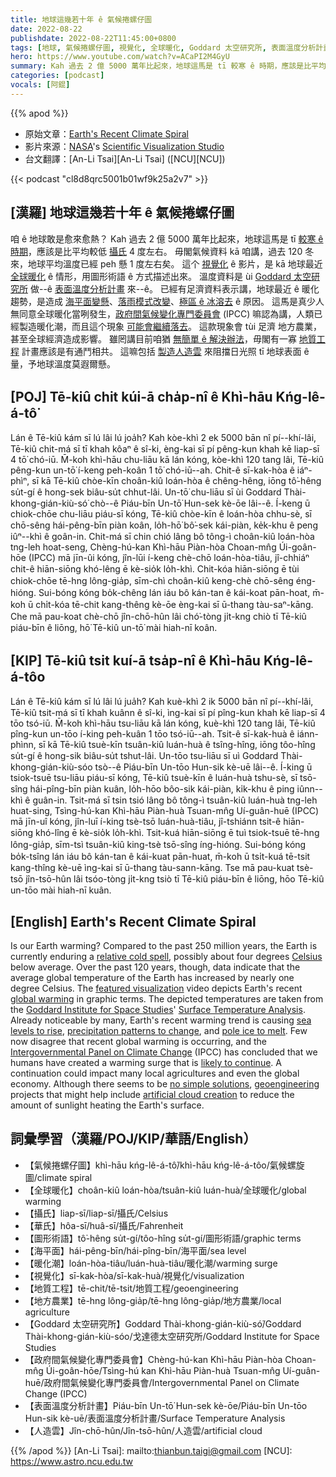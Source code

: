 ```yaml
---
title: 地球這幾若十年 ê 氣候捲螺仔圖
date: 2022-08-22
publishdate: 2022-08-22T11:45:00+0800
tags: [地球, 氣候捲螺仔圖, 視覺化, 全球暖化, Goddard 太空研究所, 表面溫度分析計畫, 圖形術語, 暖化潮, 地質工程, 地方農業, 人造雲, 攝氏, 華氏]
hero: https://www.youtube.com/watch?v=ACaPI2M4GyU
summary: Kah 過去 2 億 5000 萬年比起來，地球這馬是 tī 較寒 ê 時期，應該是比平均較低 4 度左右。
categories: [podcast]
vocals: [阿錕]
---
```


{{% apod %}}

- 原始文章：[Earth's Recent Climate Spiral](https://apod.nasa.gov/apod/ap220822.html)
- 影片來源：[NASA](https://www.nasa.gov/)'s [Scientific Visualization Studio](https://svs.gsfc.nasa.gov/)
- 台文翻譯：[An-Li Tsai][An-Li Tsai] ([NCU][NCU])

{{< podcast "cl8d8qrc5001b01wf9k25a2v7" >}}

## [漢羅] 地球這幾若十年 ê 氣候捲螺仔圖
咱 ê 地球敢是愈來愈熱？
Kah 過去 2 億 5000 萬年比起來，地球這馬是 tī [較寒 ê 時期][relative cold spell]，應該是比平均較低 [攝氏][Celsius] 4 度左右。
毋閣氣候資料 kā 咱講，過去 120 冬來，地球平均溫度已經 peh 懸 1 度左右矣。
這个 [視覺化][featured visualization] ê 影片，是 kā 地球最近 [全球暖化][global warming] ê 情形，用圖形術語 ê 方式描述出來。
溫度資料是 ùi [Goddard 太空研究所][Goddard Institute for Space Studies] 做--ê [表面溫度分析計畫][Surface Temperature Analysis] 來--ê。
已經有足濟資料表示講，地球最近 ê 暖化趨勢，是造成 [海平面變懸][sea levels to rise]、[落雨模式改變][precipitation patterns to change]、[極區 ê 冰溶去][pole ice to melt] ê 原因。
這馬是真少人無同意全球暖化當咧發生，[政府間氣候變化專門委員會][Intergovernmental Panel on Climate Change] (IPCC) 嘛認為講，人類已經製造暖化潮，而且這个現象 [可能會繼續落去][likely to continue]。
這款現象會 tùi 足濟 地方農業，甚至全球經濟造成影響。
雖罔講目前咱猶 [無簡單 ê 解決辦法][no simple solutions]，毋閣有一寡 [地質工程][geoengineering] 計畫應該是有通鬥相共。
這嘛包括 [製造人造雲][artificial cloud creation t] 來阻擋日光照 tī 地球表面 ê 量，予地球溫度莫遐爾懸。

## [POJ] Tē-kiû chit kúi-ā cha̍p-nî ê Khì-hāu Kńg-lê-á-tô͘
Lán ê Tē-kiû kám sī lú lâi lú joa̍h?
Kah kòe-khì 2 ek 5000 bān nî pí--khí-lâi, Tē-kiû chit-má sī tī khah kôaⁿ ê sî-ki, èng-kai sī pí pêng-kun khah kē liap-sī 4 tō͘ chó-iū.
M̄-koh khì-hāu chu-liāu kā lán kóng, kòe-khì 120 tang lâi, Tē-kiû pêng-kun un-tō͘ í-keng peh-koân 1 tō͘ chó-iū--ah.
Chit-ê sī-kak-hòa ê iáⁿ-phìⁿ, sī kā Tē-kiû chòe-kīn choân-kiû loán-hòa ê chêng-hêng, iōng tô͘-hêng su̍t-gí ê hong-sek biâu-su̍t chhut-lâi.
Un-tō͘ chu-liāu sī ùi Goddard Thài-khong-gián-kiù-só͘ chò--ê Piáu-bīn Un-tō͘ Hun-sek kè-ōe lâi--ê.
Í-keng ū chiok-chōe chu-liāu piáu-sī kóng, Tē-kiû chòe-kīn ê loán-hòa chhu-sè, sī chō-sêng hái-pêng-bīn piàn koân, lo̍h-hō͘ bô͘-sek kái-piàn, ke̍k-khu ê peng iûⁿ--khì ê goân-in.
Chit-má sī chin chió lâng bô tông-ì choân-kiû loán-hòa tng-leh hoat-seng, Chèng-hú-kan Khì-hāu Piàn-hòa Choan-mn̂g Úi-goân-hōe (IPCC) mā jīn-ûi kóng, jîn-lūi í-keng chè-chō loán-hòa-tiâu, jî-chhiáⁿ chit-ê hiān-siōng khó-lêng ē kè-sio̍k lo̍h-khì.
Chit-kóa hiān-siōng ē tùi chiok-chōe tē-hng lông-gia̍p, sīm-chì choân-kiû keng-chè chō-sêng éng-hióng.
Sui-bóng kóng bo̍k-chêng lán iáu bô kán-tan ê kái-koat pān-hoat, m̄-koh ū chi̍t-kóa tē-chit kang-thêng kè-ōe èng-kai sī ū-thang tàu-saⁿ-kāng.
Che mā pau-koat chè-chō jîn-chō-hûn lâi chó͘-tòng ji̍t-kng chiò tī Tē-kiû piáu-bīn ê liōng, hō͘ Tē-kiû un-tō͘ mài hiah-nī koân.

## [KIP] Tē-kiû tsit kuí-ā tsa̍p-nî ê Khì-hāu Kńg-lê-á-tôo
Lán ê Tē-kiû kám sī lú lâi lú jua̍h?
Kah kuè-khì 2 ik 5000 bān nî pí--khí-lâi, Tē-kiû tsit-má sī tī khah kuânn ê sî-ki, ìng-kai sī pí pîng-kun khah kē liap-sī 4 tōo tsó-iū.
M̄-koh khì-hāu tsu-liāu kā lán kóng, kuè-khì 120 tang lâi, Tē-kiû pîng-kun un-tōo í-king peh-kuân 1 tōo tsó-iū--ah.
Tsit-ê sī-kak-huà ê iánn-phìnn, sī kā Tē-kiû tsuè-kīn tsuân-kiû luán-huà ê tsîng-hîng, iōng tôo-hîng su̍t-gí ê hong-sik biâu-su̍t tshut-lâi.
Un-tōo tsu-liāu sī uì Goddard Thài-khong-gián-kiù-sóo tsò--ê Piáu-bīn Un-tōo Hun-sik kè-uē lâi--ê.
Í-king ū tsiok-tsuē tsu-liāu piáu-sī kóng, Tē-kiû tsuè-kīn ê luán-huà tshu-sè, sī tsō-sîng hái-pîng-bīn piàn kuân, lo̍h-hōo bôo-sik kái-piàn, ki̍k-khu ê ping iûnn--khì ê guân-in.
Tsit-má sī tsin tsió lâng bô tông-ì tsuân-kiû luán-huà tng-leh huat-sing, Tsìng-hú-kan Khì-hāu Piàn-huà Tsuan-mn̂g Uí-guân-huē (IPCC) mā jīn-uî kóng, jîn-luī í-king tsè-tsō luán-huà-tiâu, jî-tshiánn tsit-ê hiān-siōng khó-lîng ē kè-sio̍k lo̍h-khì.
Tsit-kuá hiān-siōng ē tuì tsiok-tsuē tē-hng lông-gia̍p, sīm-tsì tsuân-kiû king-tsè tsō-sîng íng-hióng.
Sui-bóng kóng bo̍k-tsîng lán iáu bô kán-tan ê kái-kuat pān-huat, m̄-koh ū tsi̍t-kuá tē-tsit kang-thîng kè-uē ìng-kai sī ū-thang tàu-sann-kāng.
Tse mā pau-kuat tsè-tsō jîn-tsō-hûn lâi tsóo-tòng ji̍t-kng tsiò tī Tē-kiû piáu-bīn ê liōng, hōo Tē-kiû un-tōo mài hiah-nī kuân.


## [English] Earth's Recent Climate Spiral
Is our Earth warming?
Compared to the past 250 million years, the Earth is currently enduring a [relative cold spell][relative cold spell], possibly about four degrees [Celsius][Celsius] below average.
Over the past 120 years, though, data indicate that the average global temperature of the Earth has increased by nearly one degree Celsius.
The [featured visualization][featured visualization] video depicts Earth's recent [global warming][global warming] in graphic terms.
The depicted temperatures are taken from the [Goddard Institute for Space Studies][Goddard Institute for Space Studies]' [Surface Temperature Analysis][Surface Temperature Analysis].
Already noticeable by many, Earth's recent warming trend is causing [sea levels to rise][sea levels to rise], [precipitation patterns to change][precipitation patterns to change], and [pole ice to melt][pole ice to melt].
Few now disagree that recent global warming is occurring, and the [Intergovernmental Panel on Climate Change][Intergovernmental Panel on Climate Change] (IPCC) has concluded that we humans have created a warming surge that is [likely to continue][likely to continue].
A continuation could impact many local agricultures and even the global economy.
Although there seems to be [no simple solutions][no simple solutions], [geoengineering][geoengineering] projects that might help include [artificial cloud creation][artificial cloud creation e] to reduce the amount of sunlight heating the Earth's surface.

## 詞彙學習（漢羅/POJ/KIP/華語/English）
- 【氣候捲螺仔圖】khì-hāu kńg-lê-á-tô͘/khì-hāu kńg-lê-á-tôo/氣候螺旋圖/climate spiral
- 【全球暖化】choân-kiû loán-hòa/tsuân-kiû luán-huà/全球暖化/global warming
- 【攝氏】liap-sī/liap-sī/攝氏/Celsius
- 【華氏】hôa-sī/huâ-sī/攝氏/Fahrenheit
- 【圖形術語】tô͘-hêng su̍t-gí/tôo-hîng su̍t-gí/圖形術語/graphic terms
- 【海平面】hái-pêng-bīn/hái-pîng-bīn/海平面/sea level
- 【暖化潮】loán-hòa-tiâu/luán-huà-tiâu/暖化潮/warming surge
- 【視覺化】sī-kak-hòa/sī-kak-huà/視覺化/visualization
- 【地質工程】tē-chit/tē-tsit/地質工程/geoengineering
- 【地方農業】tē-hng lông-gia̍p/tē-hng lông-gia̍p/地方農業/local agriculture
- 【Goddard 太空研究所】Goddard Thài-khong-gián-kiù-só͘/Goddard Thài-khong-gián-kiù-sóo/戈達德太空研究所/Goddard Institute for Space Studies
- 【政府間氣候變化專門委員會】Chèng-hú-kan Khì-hāu Piàn-hòa Choan-mn̂g Úi-goân-hōe/Tsìng-hú kan Khì-hāu Piàn-huà Tsuan-mn̂g Uí-guân-huē/政府間氣候變化專門委員會/Intergovernmental Panel on Climate Change (IPCC)
- 【表面溫度分析計畫】Piáu-bīn Un-tō͘ Hun-sek kè-ōe/Piáu-bīn Un-tōo Hun-sik kè-uē/表面溫度分析計畫/Surface Temperature Analysis
- 【人造雲】Jîn-chō-hûn/Jîn-tsō-hûn/人造雲/artificial cloud


{{% /apod %}}
[An-Li Tsai]: mailto:thianbun.taigi@gmail.com
[NCU]: https://www.astro.ncu.edu.tw

[copyright]: https://apod.nasa.gov/apod/fap/lib/about_apod.html#srapply

[relative cold spell]:https://www.climate.gov/news-features/climate-qa/whats-hottest-earths-ever-been
[Celsius]:https://en.wikipedia.org/wiki/Celsius
[featured visualization]:https://svs.gsfc.nasa.gov/4975
[global warming]:https://climate.nasa.gov/global-warming-vs-climate-change/
[Goddard Institute for Space Studies]:https://www.giss.nasa.gov/
[Surface Temperature Analysis]:https://data.giss.nasa.gov/gistemp/
[sea levels to rise]:https://climate.nasa.gov/vital-signs/sea-level/
[precipitation patterns to change]:https://www.epa.gov/climate-indicators/climate-change-indicators-us-and-global-precipitation
[pole ice to melt]:https://climate.nasa.gov/vital-signs/arctic-sea-ice/
[Intergovernmental Panel on Climate Change]:https://www.ipcc.ch/
[likely to continue]:https://apod.nasa.gov/apod/ap090421.html
[no simple solutions]:https://cdn.mos.cms.futurecdn.net/ws8MosQggVDs2RuK8Rs2oH-1200-80.jpg
[geoengineering]:https://en.wikipedia.org/wiki/Climate_engineering
[artificial cloud creation e]:https://apod.nasa.gov/apod/ap220608.html
[artificial cloud creation t]:https://apod.tw/daily/20220608/
